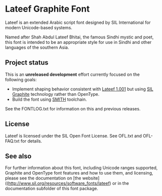 # Lateef Graphite Font

Lateef is an extended Arabic script font designed by SIL International for
modern Unicode-based systems.

Named after Shah Abdul Lateef Bhitai, the famous Sindhi mystic and
poet, this font is intended to be an appropriate style for use in
Sindhi and other languages of the southern Asia.

## Project status

This is an **unreleased development** effort currently focused on the following goals:

- Implement shaping behavior consistent with
[Lateef 1.001](http://www.sil.org/resources/software_fonts/lateef) but using [SIL Graphite](https://graphite.sil.org) technology rather than OpenType.
- Build the font using [SMITH](https://github.com/silnrsi/smith) toolchain.

See the FONTLOG.txt for information on this and previous releases.

## License

Lateef is licensed under the SIL Open Font License. See OFL.txt and OFL-FAQ.txt for details.

## See also

For further information about this font, including Unicode ranges
supported, Graphite and OpenType font features and how to use them,
and licensing, please see the documentation on [the website]((http://www.sil.org/resources/software_fonts/lateef) or in the documentation
subfolder of this font package.
